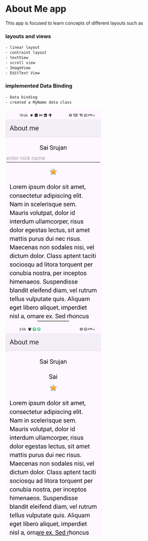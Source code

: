 # About Me app

This app is focused to learn concepts of different layouts
such as

### layouts and views
    - linear layout
    - contraint layout
    - textView
    - scroll view
    - ImageView
    - EditText View

### implemented Data Binding
    - Data binding
    - created a MyName data class
<p  float="left">
<img src="Screenshot_20241112_222658.png" width="300"/>
<img src="Screenshot_20241117_140630.png" width="300"/>
</p>
